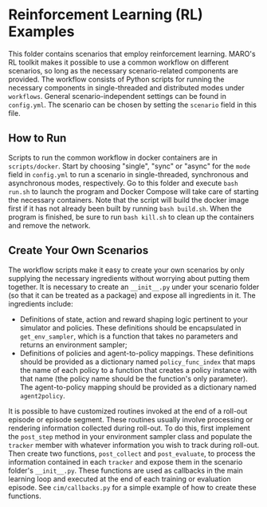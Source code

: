 # Reinforcement Learning (RL) Examples

This folder contains scenarios that employ reinforcement learning. MARO's RL toolkit makes it possible to use a common workflow on different scenarios, so long as the necessary scenario-related components are provided. The workflow consists of Python scripts for running the necessary components in single-threaded and distributed modes under ``workflows``. General scenario-independent settings can be found in ``config.yml``. The scenario can be chosen by setting the ``scenario`` field in this file.

## How to Run

Scripts to run the common workflow in docker containers are in ``scripts/docker``. Start by choosing "single", "sync" or "async" for the ``mode`` field in ``config.yml`` to run a scenario in single-threaded, synchronous and asynchronous modes, respectively. Go to this folder and execute ``bash run.sh`` to launch the program and Docker Compose will take care of starting the necessary containers. Note that the script will build the docker image first if it has not already been built by running ``bash build.sh``. When the program is finished, be sure to run ``bash kill.sh`` to clean up the containers and remove the network.

## Create Your Own Scenarios

The workflow scripts make it easy to create your own scenarios by only supplying the necessary ingredients without worrying about putting them together. It is necessary to create an ``__init__.py`` under your scenario folder (so that it can be treated as a package) and expose all ingredients in it. The ingredients include:
* Definitions of state, action and reward shaping logic pertinent to your simulator and policies.
These definitions should be encapsulated in ``get_env_sampler``, which is a function that takes no parameters and returns an environment sampler;
* Definitions of policies and agent-to-policy mappings. These definitions should be provided as a dictionary named ``policy_func_index`` that maps the name of each policy to a function that creates a policy instance with that name (the policy name should be the function's only parameter). The agent-to-policy mapping should be provided as a dictionary named ``agent2policy``. 

It is possible to have customized routines invoked at the end of a roll-out episode or episode segment. These routines usually involve processing or rendering information collected during roll-out. To do this, first implement the ``post_step`` method in your environment sampler class and populate the ``tracker`` member with whatever information you wish to track during roll-out. Then create two functions, ``post_collect`` and ``post_evaluate``, to process the information contained in each ``tracker`` and expose them in the scenario folder's ``__init__.py``. These functions are used as callbacks in the main learning loop and executed at the end of each training or evaluation episode. See ``cim/callbacks.py`` for a simple example of how to create these functions.
